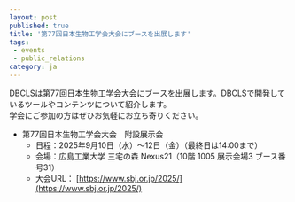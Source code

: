 ```yaml
---
layout: post
published: true
title: '第77回日本生物工学会大会にブースを出展します'
tags:
 - events
 - public_relations
category: ja
---
```

DBCLSは第77回日本生物工学会大会にブースを出展します。DBCLSで開発しているツールやコンテンツについて紹介します。<br/>
学会にご参加の方はぜひお気軽にお立ち寄りください。

- 第77回日本生物工学会大会　附設展示会
  - 日程：2025年9月10日（水）～12日（金）（最終日は14:00まで）　　　
  - 会場：広島工業大学 三宅の森 Nexus21（10階 1005 展示会場3 ブース番号31）
  - 大会URL： [https://www.sbj.or.jp/2025/](https://www.sbj.or.jp/2025/)
